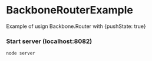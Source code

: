 # BackboneRouterExample

Example of usign Backbone.Router with {pushState: true}

### Start server (localhost:8082)
```node server```
